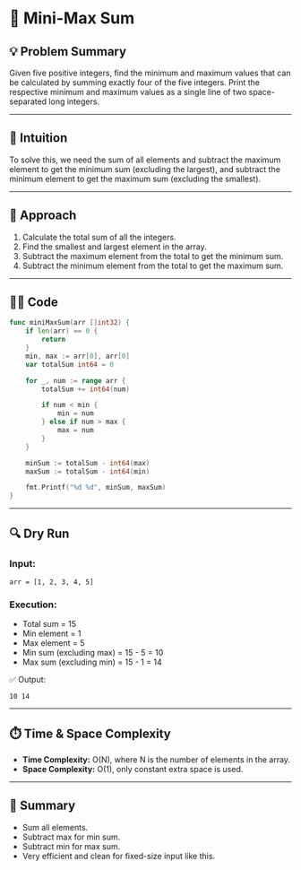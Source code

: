 # 🧮 Mini-Max Sum

## 💡 Problem Summary

Given five positive integers, find the minimum and maximum values that can be calculated by summing exactly four of the five integers. Print the respective minimum and maximum values as a single line of two space-separated long integers.

---

## 💭 Intuition

To solve this, we need the sum of all elements and subtract the maximum element to get the minimum sum (excluding the largest), and subtract the minimum element to get the maximum sum (excluding the smallest).

---

## 🚀 Approach

1. Calculate the total sum of all the integers.
2. Find the smallest and largest element in the array.
3. Subtract the maximum element from the total to get the minimum sum.
4. Subtract the minimum element from the total to get the maximum sum.

---

## 🧑‍💻 Code

```go
func miniMaxSum(arr []int32) {
    if len(arr) == 0 {
        return
    }
    min, max := arr[0], arr[0]
    var totalSum int64 = 0

    for _, num := range arr {
        totalSum += int64(num)

        if num < min {
            min = num
        } else if num > max {
            max = num
        }
    }

    minSum := totalSum - int64(max)
    maxSum := totalSum - int64(min)

    fmt.Printf("%d %d", minSum, maxSum)
}
```

---

## 🔍 Dry Run

### Input:

```
arr = [1, 2, 3, 4, 5]
```

### Execution:

* Total sum = 15
* Min element = 1
* Max element = 5
* Min sum (excluding max) = 15 - 5 = 10
* Max sum (excluding min) = 15 - 1 = 14

✅ Output:

```
10 14
```

---

## ⏱️ Time & Space Complexity

* **Time Complexity:** O(N), where N is the number of elements in the array.
* **Space Complexity:** O(1), only constant extra space is used.

---

## 📘 Summary

* Sum all elements.
* Subtract max for min sum.
* Subtract min for max sum.
* Very efficient and clean for fixed-size input like this.
